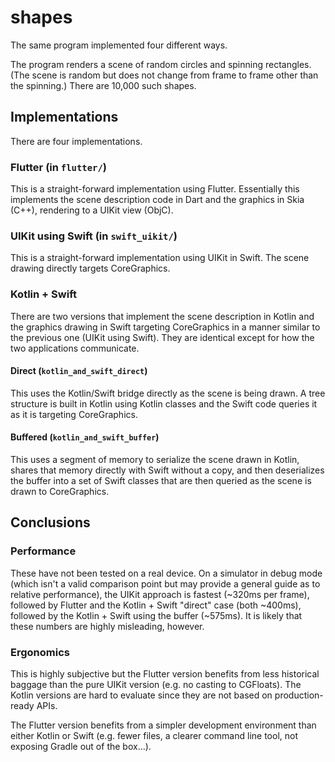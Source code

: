 # shapes

The same program implemented four different ways.

The program renders a scene of random circles and spinning rectangles. (The scene is random but does not change 
from frame to frame other than the spinning.) There are 10,000 such shapes.

## Implementations

There are four implementations.

### Flutter (in `flutter/`)

This is a straight-forward implementation using Flutter. Essentially this implements the scene description code 
in Dart and the graphics in Skia (C++), rendering to a UIKit view (ObjC).

### UIKit using Swift (in `swift_uikit/`)

This is a straight-forward implementation using UIKit in Swift. The scene drawing directly targets CoreGraphics.

### Kotlin + Swift

There are two versions that implement the scene description in Kotlin and the graphics drawing in Swift 
targeting CoreGraphics in a manner similar to the previous one (UIKit using Swift). They are identical except 
for how the two applications communicate.

#### Direct (`kotlin_and_swift_direct`)

This uses the Kotlin/Swift bridge directly as the scene is being drawn. A tree structure is built in Kotlin 
using Kotlin classes and the Swift code queries it as it is targeting CoreGraphics.

#### Buffered (`kotlin_and_swift_buffer`)

This uses a segment of memory to serialize the scene drawn in Kotlin, shares that memory directly with Swift 
without a copy, and then deserializes the buffer into a set of Swift classes that are then queried as the scene 
is drawn to CoreGraphics.

## Conclusions

### Performance

These have not been tested on a real device. On a simulator in debug mode (which isn't a valid comparison point 
but may provide a general guide as to relative performance), the UIKit approach is fastest (~320ms per frame), 
followed by Flutter and the Kotlin + Swift "direct" case (both ~400ms), followed by the Kotlin + Swift using the 
buffer (~575ms). It is likely that these numbers are highly misleading, however.

### Ergonomics

This is highly subjective but the Flutter version benefits from less historical baggage than the pure UIKit 
version (e.g. no casting to CGFloats). The Kotlin versions are hard to evaluate since they are not based on 
production-ready APIs.

The Flutter version benefits from a simpler development environment than either Kotlin or Swift (e.g. fewer 
files, a clearer command line tool, not exposing Gradle out of the box...).
